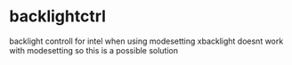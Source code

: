 # backlightctrl
backlight controll for intel when using modesetting
xbacklight doesnt work with modesetting so this is a possible solution
